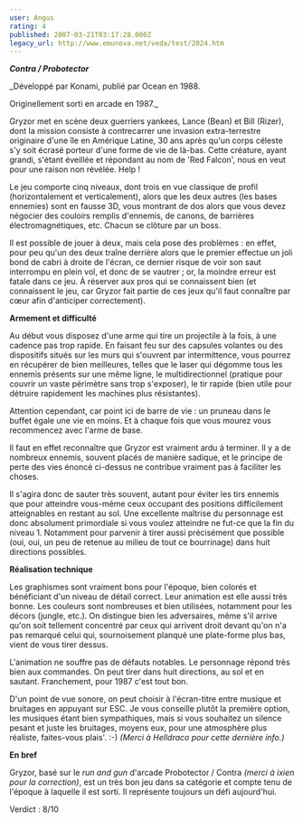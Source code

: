 ```yaml
---
user: Angus
rating: 4
published: 2007-03-21T03:17:28.000Z
legacy_url: http://www.emunova.net/veda/test/2024.htm
---
```

**_Contra / Probotector_**  

  

_Développé par Konami, publié par Ocean en 1988\.  

Originellement sorti en arcade en 1987\._  

  

Gryzor met en scène deux guerriers yankees, Lance (Bean) et Bill (Rizer), dont la mission consiste à contrecarrer une invasion extra-terrestre originaire d'une île en Amérique Latine, 30 ans après qu'un corps céleste s'y soit écrasé porteur d'une forme de vie de là-bas. Cette créature, ayant grandi, s'étant éveillée et répondant au nom de 'Red Falcon', nous en veut pour une raison non révélée. Help !  

  

Le jeu comporte cinq niveaux, dont trois en vue classique de profil (horizontalement et verticalement), alors que les deux autres (les bases ennemies) sont en fausse 3D, vous montrant de dos alors que vous devez négocier des couloirs remplis d'ennemis, de canons, de barrières électromagnétiques, etc. Chacun se clôture par un boss.  

  

Il est possible de jouer à deux, mais cela pose des problèmes : en effet, pour peu qu'un des deux traîne derrière alors que le premier effectue un joli bond de cabri à droite de l'écran, ce dernier risque de voir son saut interrompu en plein vol, et donc de se vautrer ; or, la moindre erreur est fatale dans ce jeu. À réserver aux pros qui se connaissent bien (et connaissent le jeu, car Gryzor fait partie de ces jeux qu'il faut connaître par cœur afin d'anticiper correctement).  

  

**Armement et difficulté**  

  

Au début vous disposez d'une arme qui tire un projectile à la fois, à une cadence pas trop rapide. En faisant feu sur des capsules volantes ou des dispositifs situés sur les murs qui s'ouvrent par intermittence, vous pourrez en récupérer de bien meilleures, telles que le laser qui dégomme tous les ennemis présents sur une même ligne, le multidirectionnel (pratique pour couvrir un vaste périmètre sans trop s'exposer), le tir rapide (bien utile pour détruire rapidement les machines plus résistantes).  

  

Attention cependant, car point ici de barre de vie : un pruneau dans le buffet égale une vie en moins. Et à chaque fois que vous mourez vous recommencez avec l'arme de base.  

Il faut en effet reconnaître que Gryzor est vraiment ardu à terminer. Il y a de nombreux ennemis, souvent placés de manière sadique, et le principe de perte des vies énoncé ci-dessus ne contribue vraiment pas à faciliter les choses.  

  

Il s'agira donc de sauter très souvent, autant pour éviter les tirs ennemis que pour atteindre vous-même ceux occupant des positions difficilement atteignables en restant au sol. Une excellente maîtrise du personnage est donc absolument primordiale si vous voulez atteindre ne fut-ce que la fin du niveau 1\. Notamment pour parvenir à tirer aussi précisément que possible (oui, oui, un peu de retenue au milieu de tout ce bourrinage) dans huit directions possibles.  

  

**Réalisation technique**  

  

Les graphismes sont vraiment bons pour l'époque, bien colorés et bénéficiant d'un niveau de détail correct. Leur animation est elle aussi très bonne. Les couleurs sont nombreuses et bien utilisées, notamment pour les décors (jungle, etc.). On distingue bien les adversaires, même s'il arrive qu'on soit tellement concentré par ceux qui arrivent droit devant qu'on n'a pas remarqué celui qui, sournoisement planqué une plate-forme plus bas, vient de vous tirer dessus.  

L'animation ne souffre pas de défauts notables. Le personnage répond très bien aux commandes. On peut tirer dans huit directions, au sol et en sautant. Franchement, pour 1987 c'est tout bon.  

D'un point de vue sonore, on peut choisir à l'écran-titre entre musique et bruitages en appuyant sur ESC. Je vous conseille plutôt la première option, les musiques étant bien sympathiques, mais si vous souhaitez un silence pesant et juste les bruitages, moyens eux, pour une atmosphère plus réaliste, faites-vous plais'. :-) _(Merci à Helldraco pour cette dernière info.)_  

  

**En bref**  

  

Gryzor, basé sur le _run and gun_ d'arcade Probotector / Contra _(merci à ixien pour la correction)_, est un très bon jeu dans sa catégorie et compte tenu de l'époque à laquelle il est sorti. Il représente toujours un défi aujourd'hui.  

  

Verdict : 8/10